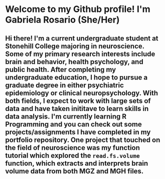 # Welcome to my Github profile! I'm Gabriela Rosario (She/Her)

## Hi there! I'm a current undergraduate student at Stonehill College majoring in neuroscience. Some of my primary research interests include brain and behavior, health psychology, and public health. After completing my undergraduate education, I hope to pursue a graduate degree in either psychiatric epidemiology or clinical neuropsychology. With both fields, I expect to work with large sets of data and have taken inititave to learn skills in data analysis. I'm currently learning R Programming and you can check out some projects/assignments I have completed in my portfolio repository. One project that touched on the field of neuroscience was my function tutorial which explored the `read.fs.volume` function, which extracts and interprets brain volume data from both MGZ and MGH files. 

<!--
**grosario2003/grosario2003** is a ✨ _special_ ✨ repository because its `README.md` (this file) appears on your GitHub profile.

Here are some ideas to get you started:

- 🔭 I’m currently working on ...
- 🌱 I’m currently learning ...
- 👯 I’m looking to collaborate on ...
- 🤔 I’m looking for help with ...
- 💬 Ask me about ...
- 📫 How to reach me: ...
- 😄 Pronouns: ...
- ⚡ Fun fact: ...
-->
